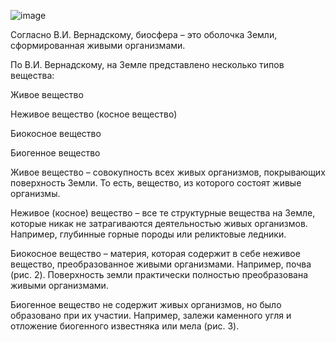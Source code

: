 ![image](https://user-images.githubusercontent.com/70198995/162041079-abeb7126-9d3a-4de4-872e-89983f2ee9b3.png)

Согласно В.И. Вернадскому, биосфера – это оболочка Земли, сформированная живыми организмами. 

По В.И. Вернадскому, на Земле представлено несколько типов вещества:

Живое вещество

Неживое вещество (косное вещество)

Биокосное вещество

Биогенное вещество

Живое вещество – совокупность всех живых организмов, покрывающих поверхность Земли. То есть, вещество, из которого состоят живые организмы.

Неживое (косное) вещество – все те структурные вещества на Земле, которые никак не затрагиваются деятельностью живых организмов. Например, глубинные горные породы или реликтовые ледники.

Биокосное вещество – материя, которая содержит в себе неживое вещество, преобразованное живыми организмами. Например, почва (рис. 2). Поверхность земли практически полностью преобразована живыми организмами.

Биогенное вещество не содержит живых организмов, но было образовано при их участии. Например, залежи каменного угля и отложение биогенного известняка или мела (рис. 3).

